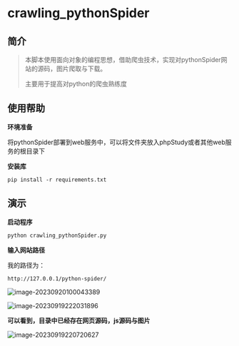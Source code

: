 



# crawling_pythonSpider



## 简介

> 本脚本使用面向对象的编程思想，借助爬虫技术，实现对pythonSpider网站的源码，图片爬取与下载。
>
> 主要用于提高对python的爬虫熟练度





## 使用帮助

**环境准备**

将pythonSpider部署到web服务中，可以将文件夹放入phpStudy或者其他web服务的根目录下



**安装库**

```
pip install -r requirements.txt
```



## 演示

**启动程序**

```cmd
python crawling_pythonSpider.py
```

**输入网站路径**

我的路径为：

```
http://127.0.0.1/python-spider/
```



![image-20230920100043389](https://gitee.com/yuan_boss/yuanboss-pic-bed/raw/master/img2/image-20230920100043389.png)

![image-20230919222031896](https://gitee.com/yuan_boss/yuanboss-pic-bed/raw/master/img2/image-20230919222031896.png)



**可以看到，目录中已经存在网页源码，js源码与图片**



![image-20230919220720627](https://gitee.com/yuan_boss/yuanboss-pic-bed/raw/master/img2/image-20230919220720627.png)















